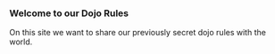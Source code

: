 ### Welcome to our Dojo Rules
On this site we want to share our previously secret dojo rules with the world.